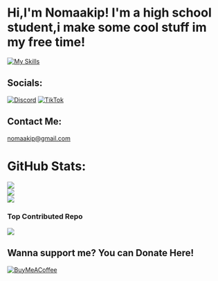 
# Hi,I'm Nomaakip! I'm a high school student,i make some cool stuff im my free time!
[![My Skills](https://skillicons.dev/icons?i=cpp,html,css,js,windows,vscode,discord)](https://skillicons.dev)

##  Socials:
[![Discord](https://img.shields.io/badge/Discord-%237289DA.svg?logo=discord&logoColor=white)](https://discord.gg/https://discord.com/users/1069316238599266487) [![TikTok](https://img.shields.io/badge/TikTok-%23000000.svg?logo=TikTok&logoColor=white)](https://tiktok.com/@nomaakip) 

## Contact Me:
nomaakip@gmail.com

# GitHub Stats:
![](https://github-readme-stats.vercel.app/api?username=nomaakip&theme=aura&hide_border=true&include_all_commits=true&count_private=true)<br/>
![](https://github-readme-streak-stats.herokuapp.com/?user=nomaakip&theme=aura&hide_border=true)<br/>
![](https://github-readme-stats.vercel.app/api/top-langs/?username=nomaakip&theme=aura&hide_border=true&include_all_commits=true&count_private=true&layout=compact)

### Top Contributed Repo
![](https://github-contributor-stats.vercel.app/api?username=nomaakip&limit=5&theme=aura&combine_all_yearly_contributions=true)

  ## Wanna support me? You can Donate Here!
  [![BuyMeACoffee](https://img.shields.io/badge/Buy%20Me%20a%20Coffee-ffdd00?style=for-the-badge&logo=buy-me-a-coffee&logoColor=black)](https://buymeacoffee.com/nomaaakip) 
